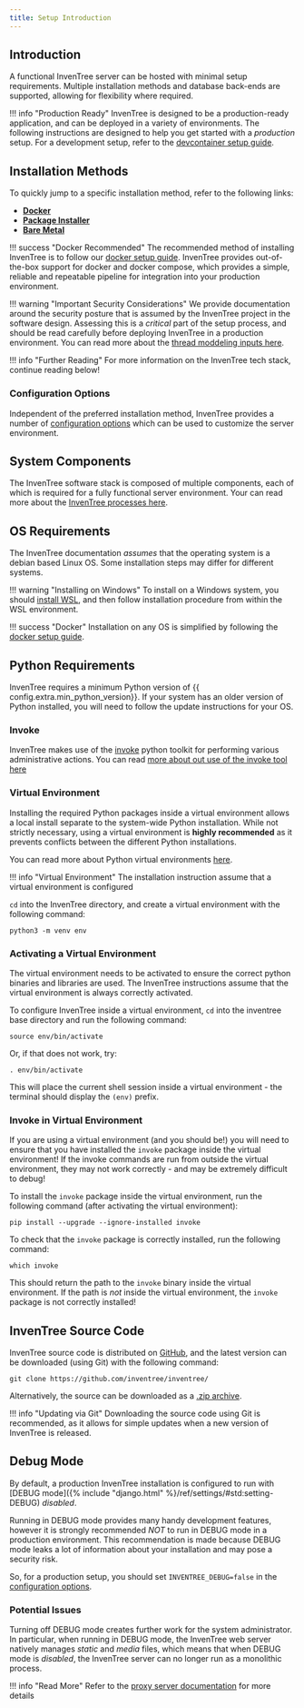 ```yaml
---
title: Setup Introduction
---
```


## Introduction

A functional InvenTree server can be hosted with minimal setup requirements. Multiple installation methods and database back-ends are supported, allowing for flexibility where required.

!!! info "Production Ready"
	InvenTree is designed to be a production-ready application, and can be deployed in a variety of environments. The following instructions are designed to help you get started with a *production* setup. For a development setup, refer to the [devcontainer setup guide](../develop/devcontainer.md).

## Installation Methods

To quickly jump to a specific installation method, refer to the following links:

- [**Docker**](./docker.md)
- [**Package Installer**](./installer.md)
- [**Bare Metal**](./install.md)

!!! success "Docker Recommended"
    The recommended method of installing InvenTree is to follow our [docker setup guide](./docker.md). InvenTree provides out-of-the-box support for docker and docker compose, which provides a simple, reliable and repeatable pipeline for integration into your production environment.

!!! warning "Important Security Considerations"
    We provide documentation around the security posture that is assumed by the InvenTree project in the software design. Assessing this is a *critical* part of the setup process, and should be read carefully before deploying InvenTree in a production environment. You can read more about the [thread moddeling inputs here](../concepts/thread_model.md).

!!! info "Further Reading"
    For more information on the InvenTree tech stack, continue reading below!

### Configuration Options

Independent of the preferred installation method, InvenTree provides a number of [configuration options](./config.md) which can be used to customize the server environment.

## System Components

The InvenTree software stack is composed of multiple components, each of which is required for a fully functional server environment. Your can read more about the [InvenTree processes here](./processes.md).

## OS Requirements

The InvenTree documentation *assumes* that the operating system is a debian based Linux OS. Some installation steps may differ for different systems.

!!! warning "Installing on Windows"
    To install on a Windows system, you should [install WSL](https://docs.microsoft.com/en-us/windows/wsl/install-win10#manual-installation-steps), and then follow installation procedure from within the WSL environment.

!!! success "Docker"
    Installation on any OS is simplified by following the [docker setup guide](./docker.md).

## Python Requirements

InvenTree requires a minimum Python version of {{ config.extra.min_python_version}}. If your system has an older version of Python installed, you will need to follow the update instructions for your OS.

### Invoke

InvenTree makes use of the [invoke](https://www.pyinvoke.org/) python toolkit for performing various administrative actions. You can read [more about out use of the invoke tool here](./invoke.md)

### Virtual Environment

Installing the required Python packages inside a virtual environment allows a local install separate to the system-wide Python installation. While not strictly necessary, using a virtual environment is **highly recommended** as it prevents conflicts between the different Python installations.

You can read more about Python virtual environments [here](https://docs.python.org/3/tutorial/venv.html).

!!! info "Virtual Environment"
    The installation instruction assume that a virtual environment is configured

`cd` into the InvenTree directory, and create a virtual environment with the following command:

```
python3 -m venv env
```

### Activating a Virtual Environment

The virtual environment needs to be activated to ensure the correct python binaries and libraries are used. The InvenTree instructions assume that the virtual environment is always correctly activated.

To configure InvenTree inside a virtual environment, ``cd`` into the inventree base directory and run the following command:

```
source env/bin/activate
```

Or, if that does not work, try:

```
. env/bin/activate
```

This will place the current shell session inside a virtual environment - the terminal should display the ``(env)`` prefix.

### Invoke in Virtual Environment

If you are using a virtual environment (and you should be!) you will need to ensure that you have installed the `invoke` package inside the virtual environment! If the invoke commands are run from outside the virtual environment, they may not work correctly - and may be extremely difficult to debug!

To install the `invoke` package inside the virtual environment, run the following command (after activating the virtual environment):

```
pip install --upgrade --ignore-installed invoke
```

To check that the `invoke` package is correctly installed, run the following command:

```
which invoke
```

This should return the path to the `invoke` binary inside the virtual environment. If the path is *not* inside the virtual environment, the `invoke` package is not correctly installed!

## InvenTree Source Code

InvenTree source code is distributed on [GitHub](https://github.com/inventree/inventree/), and the latest version can be downloaded (using Git) with the following command:

```
git clone https://github.com/inventree/inventree/
```

Alternatively, the source can be downloaded as a [.zip archive](https://github.com/inventree/InvenTree/archive/master.zip).

!!! info "Updating via Git"
    Downloading the source code using Git is recommended, as it allows for simple updates when a new version of InvenTree is released.


## Debug Mode

By default, a production InvenTree installation is configured to run with [DEBUG mode]({% include "django.html" %}/ref/settings/#std:setting-DEBUG) *disabled*.

Running in DEBUG mode provides many handy development features, however it is strongly recommended *NOT* to run in DEBUG mode in a production environment. This recommendation is made because DEBUG mode leaks a lot of information about your installation and may pose a security risk.

So, for a production setup, you should set `INVENTREE_DEBUG=false` in the [configuration options](./config.md).

### Potential Issues

Turning off DEBUG mode creates further work for the system administrator. In particular, when running in DEBUG mode, the InvenTree web server natively manages *static* and *media* files, which means that when DEBUG mode is *disabled*, the InvenTree server can no longer run as a monolithic process.

!!! info "Read More"
    Refer to the [proxy server documentation](./processes.md#proxy-server) for more details
